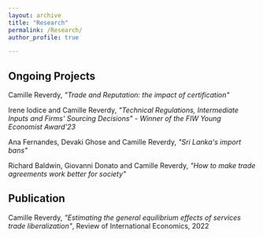 ```yaml
---
layout: archive
title: "Research"
permalink: /Research/
author_profile: true

---
```


## Ongoing Projects 


 Camille Reverdy, *"Trade and Reputation: the impact of certification"* 
 
Irene Iodice and Camille Reverdy, *"Technical Regulations, Intermediate Inputs and Firms' Sourcing Decisions"* - *Winner of the FIW Young Economist Award'23*



 Ana Fernandes, Devaki Ghose and Camille Reverdy, *"Sri Lanka's import bans"*


 Richard Baldwin, Giovanni Donato and Camille Reverdy, *"How to make trade agreements work better for society"*


## Publication


 Camille Reverdy, *"Estimating the general equilibrium effects of services trade liberalization"*, Review of International Economics, 2022


